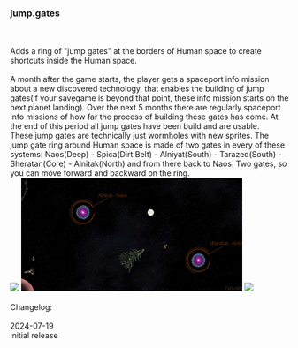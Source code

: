 ### jump.gates
<br>
<br>
Adds a ring of "jump gates" at the borders of Human space to create shortcuts inside the Human space.<br>
<br>
A month after the game starts, the player gets a spaceport info mission about a new discovered technology, that enables the building of jump gates(if your savegame is beyond that point, these info mission starts on the next planet landing). Over the next 5 months there are regularly spaceport info missions of how far the process of building these gates has come. At the end of this period all jump gates have been build and are usable.<br>
These jump gates are technically just wormholes with new sprites. The jump gate ring around Human space is made of two gates in every of these systems: Naos(Deep) - Spica(Dirt Belt) - Alniyat(South) - Tarazed(South) - Sheratan(Core) - Alnitak(North) and from there back to Naos. Two gates, so you can move forward and backward on the ring.<br>
<img src='https://raw.githubusercontent.com/zuckung/endless-sky-plugins/master/screenshots/jump.gates01.jpg' width='400'>
<img src='https://raw.githubusercontent.com/zuckung/endless-sky-plugins/master/screenshots/jump.gates02.jpg' width='400'>
<img src='https://raw.githubusercontent.com/zuckung/endless-sky-plugins/master/screenshots/jump.gates03.jpg' width='400'>
<br>
<br>
Changelog:<br>
<br>
2024-07-19<br>
initial release<br>


